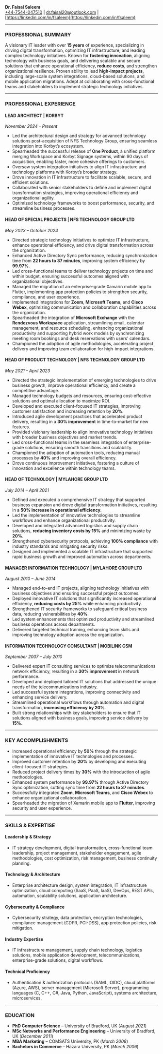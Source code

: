 
**Dr. Faisal Saleem**  
[+44-7544-047510](+44-7544-047510) |  [dr.faisal20@outlook.com](mailto:dr.faisal20@outlook.com)  |  [https://linkedin.com/in/fsaleem](https://linkedin.com/in/fsaleem)

----------

### **PROFESSIONAL SUMMARY**

[](https://github.com/Faisal-Saleem/Faisal-Saleem/blob/main/README.md#professional-summary)

A visionary IT leader with over  **15 years**  of experience, specializing in driving digital transformation, optimizing IT infrastructure, and leading complex technology initiatives. Known for **fostering innovation**, aligning technology with business goals, and delivering scalable and secure solutions that enhance operational efficiency, **reduce costs**, and strengthen organizational resilience. Proven ability to lead **high-impact projects**, including large-scale system integrations, cloud-based solutions, and mobile application migrations. Adept at collaborating with cross-functional teams and stakeholders to implement strategic technology initiatives.

----------

### **PROFESSIONAL EXPERIENCE**

[](https://github.com/Faisal-Saleem/Faisal-Saleem/blob/main/README.md#professional-experience)

#### **LEAD ARCHITECT | KORBYT**

[](https://github.com/Faisal-Saleem/Faisal-Saleem/blob/main/README.md#lead-architect--korbyt)

_November 2024 – Present_

-   Led the architectural design and strategy for advanced technology solutions post-acquisition of NFS Technology Group, ensuring seamless integration into Korbyt’s ecosystem.
-   Spearheaded the successful release of  **One Product**, a unified platform merging Workspace and Korbyt Signage systems, within 90 days of acquisition, enabling faster, more cohesive offerings to customers.
-   Oversaw system integration initiatives to align IT infrastructure and technology platforms with Korbyt’s broader strategy.
-   Drove innovation in IT infrastructure to facilitate scalable, secure, and efficient solutions.
-   Collaborated with senior stakeholders to define and implement digital transformation strategies, improving operational efficiency and organizational agility.
-   Optimized technology frameworks to boost performance, security, and streamline business processes.

#### **HEAD OF SPECIAL PROJECTS | NFS TECHNOLOGY GROUP LTD**

[](https://github.com/Faisal-Saleem/Faisal-Saleem/blob/main/README.md#head-of-special-projects--nfs-technology-group-ltd)

_May 2023 – October 2024_

-   Directed strategic technology initiatives to optimize IT infrastructure, enhance operational efficiency, and drive digital transformation across the organization.
-   Enhanced Active Directory Sync performance, reducing synchronization time from  **22 hours to 37 minutes**, improving system efficiency by  **99.97%**.
-   Led cross-functional teams to deliver technology projects on time and within budget, ensuring successful outcomes aligned with organizational objectives.
-   Managed the migration of an enterprise-grade Xamarin mobile app to Flutter, implementing app protection policies to strengthen security, compliance, and user experience.
-   Implemented integrations for  **Zoom**,  **Microsoft Teams**, and  **Cisco Webex**, optimizing communication and collaboration capabilities across the organization.
-   Spearheaded the integration of  **Microsoft Exchange**  with the  **Rendezvous Workspace**  application, streamlining email, calendar management, and resource scheduling, enhancing organizational productivity and supporting hybrid work models by synchronizing meeting room bookings and desk reservations with users' calendars.
-   Championed the adoption of agile methodologies, accelerating project delivery and improving team collaboration for high-impact integrations.

#### **HEAD OF PRODUCT TECHNOLOGY | NFS TECHNOLOGY GROUP LTD**

[](https://github.com/Faisal-Saleem/Faisal-Saleem/blob/main/README.md#head-of-product-technology--nfs-technology-group-ltd)

_May 2021 – April 2023_

-   Directed the strategic implementation of emerging technologies to drive business growth, improve operational efficiency, and create a competitive advantage.
-   Managed technology budgets and resources, ensuring cost-effective solutions and optimal allocation to maximize ROI.
-   Developed and executed client-focused IT strategies, improving customer satisfaction and increasing retention by  **20%**.
-   Introduced agile development practices that accelerated product delivery, resulting in a  **30% improvement**  in time-to-market for new features.
-   Provided visionary leadership to align innovative technology initiatives with broader business objectives and market trends.
-   Led cross-functional teams in the seamless integration of enterprise-grade solutions, ensuring smooth transitions and scalability.
-   Championed the adoption of automation tools, reducing manual processes by  **40%**  and improving overall efficiency.
-   Drove continuous improvement initiatives, fostering a culture of innovation and excellence within technology teams.

#### **HEAD OF TECHNOLOGY | MYLAHORE GROUP LTD**

[](https://github.com/Faisal-Saleem/Faisal-Saleem/blob/main/README.md#head-of-technology--mylahore-group-ltd)

_July 2014 – April 2021_

-   Defined and executed a comprehensive IT strategy that supported business expansion and drove digital transformation initiatives, resulting in a  **50% increase in operational efficiency**.
-   Led the implementation of innovative technologies to streamline workflows and enhance organizational productivity.
-   Developed and integrated advanced logistics and supply chain solutions,  **reducing inventory costs by 15%**  and minimizing waste by  **20%**.
-   Strengthened cybersecurity protocols, achieving  **100% compliance**  with industry standards and mitigating security risks.
-   Designed and implemented a scalable IT infrastructure that supported rapid business growth and improved automation across departments.

#### **MANAGER INFORMATION TECHNOLOGY | MYLAHORE GROUP LTD**

[](https://github.com/Faisal-Saleem/Faisal-Saleem/blob/main/README.md#manager-information-technology--mylahore-group-ltd)

_August 2010 – June 2014_

-   Managed end-to-end IT projects, aligning technology initiatives with business objectives and ensuring successful project outcomes.
-   Deployed innovative IT solutions that significantly increased operational efficiency,  **reducing costs by 25%**  while enhancing productivity.
-   Strengthened IT security frameworks to safeguard critical business data, reducing vulnerabilities by  **40%**.
-   Led system enhancements that optimized productivity and streamlined business operations across departments.
-   Delivered targeted technical training, enhancing team skills and improving technology adoption across the organization.

#### **INFORMATION TECHNOLOGY CONSULTANT | MOBILINK GSM**

[](https://github.com/Faisal-Saleem/Faisal-Saleem/blob/main/README.md#information-technology-consultant--mobilink-gsm)

_September 2007 – July 2010_

-   Delivered expert IT consulting services to optimize telecommunications network efficiency, resulting in a  **30% improvement**  in network performance.
-   Developed and deployed tailored IT solutions that addressed the unique needs of the telecommunications industry.
-   Led successful system integrations, improving connectivity and enhancing service delivery.
-   Streamlined operational workflows through automation and digital transformation,  **increasing efficiency by 20%**.
-   Built strong relationships with key stakeholders to ensure that IT solutions aligned with business goals, improving service delivery by  **15%**.

----------

### **KEY ACCOMPLISHMENTS**

[](https://github.com/Faisal-Saleem/Faisal-Saleem/blob/main/README.md#key-accomplishments)

-   Increased operational efficiency by  **50%**  through the strategic implementation of innovative IT technologies and processes.
-   Improved customer retention by  **20%**  by developing and executing client-focused IT strategies.
-   Reduced project delivery times by  **30%**  with the introduction of agile methodologies.
-   Enhanced system performance by  **99.97%**  through Active Directory Sync optimization, cutting sync time from  **22 hours to 37 minutes**.
-   Successfully integrated  **Zoom**,  **Microsoft Teams**, and  **Cisco Webex**  to enhance organizational collaboration.
-   Spearheaded the migration of Xamarin mobile app to  **Flutter**, improving security and user experience.

----------

### **SKILLS & EXPERTISE**

[](https://github.com/Faisal-Saleem/Faisal-Saleem/blob/main/README.md#skills--expertise)

#### **Leadership & Strategy**

[](https://github.com/Faisal-Saleem/Faisal-Saleem/blob/main/README.md#leadership--strategy)

-   IT strategy development, digital transformation, cross-functional team leadership, project management, stakeholder engagement, agile methodologies, cost optimization, risk management, business continuity planning.

#### **Technology & Architecture**

[](https://github.com/Faisal-Saleem/Faisal-Saleem/blob/main/README.md#technology--architecture)

-   Enterprise architecture design, system integration, IT infrastructure optimization, cloud computing (SaaS, PaaS, IaaS), DevOps, REST APIs, automation, scalability solutions, application architecture.

#### **Cybersecurity & Compliance**

[](https://github.com/Faisal-Saleem/Faisal-Saleem/blob/main/README.md#cybersecurity--compliance)

-   Cybersecurity strategy, data protection, encryption technologies, compliance management (GDPR, PCI-DSS), app protection policies, risk mitigation.

#### **Industry Expertise**

[](https://github.com/Faisal-Saleem/Faisal-Saleem/blob/main/README.md#industry-expertise)

-   IT infrastructure management, supply chain technology, logistics solutions, mobile application development, telecommunications, enterprise-grade solutions, digital workflows.

#### **Technical Proficiency**

[](https://github.com/Faisal-Saleem/Faisal-Saleem/blob/main/README.md#technical-proficiency)

-   Authentication & authorization protocols (SAML, OIDC), cloud platforms (Azure, AWS), server management (Microsoft Server), programming languages (C, C++, C#, Java, Python, JavaScript), systems architecture, microservices.

----------

### **EDUCATION**

[](https://github.com/Faisal-Saleem/Faisal-Saleem/blob/main/README.md#education)

-   **PhD Computer Science**  – University of Bradford, UK (_August 2021_)
-   **MSc Networks and Performance Engineering**  – University of Bradford, UK (_December 2011_)
-   **MBA Marketing**  – COMSATS University, PK (_March 2008_)
-   **Bachelors in Commerce**  – Hazara University, PK (_March 2006_)

